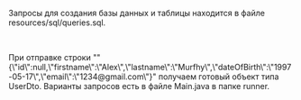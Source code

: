 <p>Запросы для создания базы данных и таблицы находится в файле resources/sql/queries.sql.</p>
<br>
<p>При отправке строки ""{\"id\":null,\"firstname\":\"Alex\",\"lastname\":\"Murfhy\",\"dateOfBirth\":\"1997-05-17\",\"email\":\"1234@gmail.com\"}"
получаем готовый объект типа UserDto.
Варианты запросов есть в файле Main.java в папке runner.</p>
